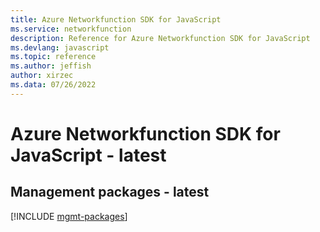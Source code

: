 ```yaml
---
title: Azure Networkfunction SDK for JavaScript
ms.service: networkfunction
description: Reference for Azure Networkfunction SDK for JavaScript
ms.devlang: javascript
ms.topic: reference
ms.author: jeffish
author: xirzec
ms.data: 07/26/2022
---
```

# Azure Networkfunction SDK for JavaScript - latest

## Management packages - latest
[!INCLUDE [mgmt-packages](networkfunction-mgmt-index.md)]